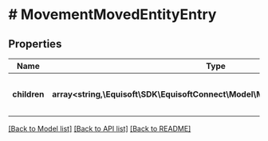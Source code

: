 # # MovementMovedEntityEntry

## Properties

Name | Type | Description | Notes
------------ | ------------- | ------------- | -------------
**children** | **array<string,\Equisoft\SDK\EquisoftConnect\Model\MovementMovedEntityEntry[]>** | List of entity, indexed by entity type | [optional]

[[Back to Model list]](../../README.md#models) [[Back to API list]](../../README.md#endpoints) [[Back to README]](../../README.md)
